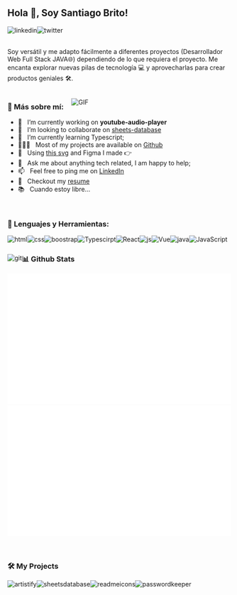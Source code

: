 ## Hola 👋, Soy Santiago Brito!
<a href='https://www.linkedin.com/in/santibrito/'><img align='left' alt="linkedin" src="https://raw.githubusercontent.com/rahul-jha98/rahul-jha98/561d474902b59c7429ec22bb73e225696c27b202/assets/linkedin.svg" height='18px'/></a>

<a href='https://twitter.com/santybritoo'><img align='left' alt="twitter" src="https://raw.githubusercontent.com/rahul-jha98/rahul-jha98/561d474902b59c7429ec22bb73e225696c27b202/assets/twitter.svg" height='18px'/></a>


<br>
<br>

Soy versátil y me adapto fácilmente a diferentes proyectos (Desarrollador Web Full Stack JAVA🌐) dependiendo de lo que requiera el proyecto. Me encanta explorar nuevas pilas de tecnología 💻 y aprovecharlas para crear productos geniales 🛠️.
<br/>
<br/>

<img align="right" alt="GIF" src="https://raw.githubusercontent.com/rahul-jha98/rahul-jha98/main/techstack.gif" width="360px"/>
  
### 🧐 Más sobre mí:

- 🔭 &nbsp; I’m currently working on **youtube-audio-player**
- 🤝 &nbsp; I’m looking to collaborate on [sheets-database](https://github.com/rahul-jha98/sheets-database)
- 🌱 &nbsp; I’m currently learning Typescript; 
- 👨🏻‍💻 &nbsp; Most of my projects are available on [Github](https://github.com/rahul-jha98?tab=repositories)
- 🎨 &nbsp; Using [this svg](https://storyset.com/illustration/javascript-frameworks/amico) and Figma I made 👉
- 💬 &nbsp; Ask me about anything tech related, I am happy to help;
- 📫 &nbsp; Feel free to ping me on [LinkedIn](https://www.linkedin.com/in/rahul-jha98/)
- 📝 &nbsp; Checkout my [resume](https://drive.google.com/file/d/1ZpR5pVBTnl_Qybq7GE3MGy1SB1JehVSE/view?usp=sharing)
- 📚 &nbsp; Cuando estoy libre...

<br>

### 🔨 Lenguajes y Herramientas:
<a href="https://pytorch.org/" target="_blank"> <img align="left" src="https://cdn-icons-png.flaticon.com/512/174/174854.png" alt="html" height="42px"/> </a> 

<a href="https://www.tensorflow.org" target="_blank"> <img align="left" src="https://cdn-icons-png.flaticon.com/512/732/732190.png" alt="css" height="42px"/> </a>

<a href="https://kotlinlang.org" target="_blank"><img align="left" alt="boostrap" height ="42px" src="https://upload.wikimedia.org/wikipedia/commons/thumb/b/b2/Bootstrap_logo.svg/1200px-Bootstrap_logo.svg.png"></a>



<a href="https://www.typescriptlang.org/" target="_blank"><img align="left" alt="Typescirpt" height ="42px" src="https://upload.wikimedia.org/wikipedia/commons/thumb/d/d5/Tailwind_CSS_Logo.svg/2048px-Tailwind_CSS_Logo.svg.png"></a>


<a href="https://reactjs.org/" target="_blank"> <img align="left" alt="React" height ="42px" src="https://upload.wikimedia.org/wikipedia/commons/thumb/c/cf/Angular_full_color_logo.svg/2048px-Angular_full_color_logo.svg.png"></a>


<a href="https://www.python.org" target="_blank"><img align="left" alt="js" height ="42px" src="https://cdn-icons-png.flaticon.com/512/5968/5968292.png"></a>

<a href="https://firebase.google.com/" target="_blank"> <img align="left" src="https://upload.wikimedia.org/wikipedia/commons/thumb/9/95/Vue.js_Logo_2.svg/1200px-Vue.js_Logo_2.svg.png" alt="Vue" height ="42px"/> </a>


<a href="https://developer.android.com" target="_blank"> <img align="left" alt="java" height ="42px" src="https://cdn-icons-png.flaticon.com/512/226/226777.png"> </a>

<a href="https://developer.mozilla.org/en-US/docs/Web/JavaScript" target="_blank"> <img align="left" alt="JavaScript" height ="42px"  src="https://www.armadilloamarillo.com/wp-content/uploads/spring-boot-ok.png"> </a>


<a href="https://git-scm.com/" target="_blank"> <img src="https://raw.githubusercontent.com/rahul-jha98/github_readme_icons/main/language_and_tools/square/git-scm/git-scm.svg" align="left" alt="git" height='42px'/> </a>



<br>


### 📊 Github Stats
<a href='https://github.com/rahul-jha98/github-stats-transparent'>
  
![Stats Overview](https://raw.githubusercontent.com/rahul-jha98/github-stats-transparent/output/generated/overview.svg)
![Most Used Languages](https://raw.githubusercontent.com/rahul-jha98/github-stats-transparent/output/generated/languages.svg)

</a>

<br>

### 🛠️ My Projects
<a href="https://github.com/rahul-jha98/Artistify.ai" target="_blank"> <img alt="artistify" src="./projects/artistify.svg" height="68" align="left"> </a>
<a href="https://github.com/rahul-jha98/sheets-database" target="_blank"> <img alt="sheetsdatabase" src="./projects/sheetsdatabase.svg"  height="68" align="left"> </a>
<a href="https://github.com/rahul-jha98/README_icons" target="_blank"> <img alt="readmeicons" src="./projects/readmeicons.svg" height="68" align="left"> </a>
<a href="https://github.com/rahul-jha98/PasswordKeeper" target="_blank"> <img alt="passwordkeeper" src="./projects/passwordkeeper.svg" height="68" align="left"> </a>
